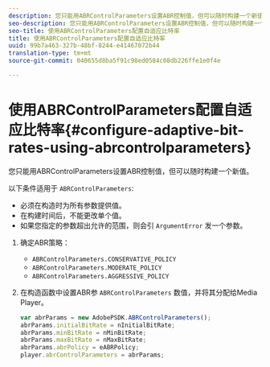 ```yaml
---
description: 您只能用ABRControlParameters设置ABR控制值，但可以随时构建一个新值。
seo-description: 您只能用ABRControlParameters设置ABR控制值，但可以随时构建一个新值。
seo-title: 使用ABRControlParameters配置自适应比特率
title: 使用ABRControlParameters配置自适应比特率
uuid: 99b7a463-327b-48bf-8244-e41467072b44
translation-type: tm+mt
source-git-commit: 040655d8ba5f91c98ed0584c08db226ffe1e0f4e

---
```



# 使用ABRControlParameters配置自适应比特率{#configure-adaptive-bit-rates-using-abrcontrolparameters}

您只能用ABRControlParameters设置ABR控制值，但可以随时构建一个新值。

以下条件适用于 `ABRControlParameters`:

* 必须在构造时为所有参数提供值。
* 在构建时间后，不能更改单个值。
* 如果您指定的参数超出允许的范围，则会引 `ArgumentError` 发一个参数。

1. 确定ABR策略：

   * `ABRControlParameters.CONSERVATIVE_POLICY`
   * `ABRControlParameters.MODERATE_POLICY`
   * `ABRControlParameters.AGGRESSIVE_POLICY`

1. 在构造函数中设置ABR参 `ABRControlParameters` 数值，并将其分配给Media Player。

   ```js
   var abrParams = new AdobePSDK.ABRControlParameters(); 
   abrParams.initialBitRate = nInitialBitRate; 
   abrParams.minBitRate = nMinBitRate; 
   abrParams.maxBitRate = nMaxBitRate; 
   abrParams.abrPolicy = eABRPolicy; 
   player.abrControlParameters = abrParams;
   ```

